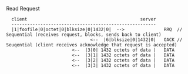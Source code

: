 Read Request

      client                                           server
      -------------------------------------------------------
      |1|foofile|0|octet|0|blksize|0|1432|0|  -->               RRQ  // Sequential (receives request, blocks, sends back to client)
                                    <--  |6|blksize|0|1432|0|   OACK // Seuqential (client receives acknowledge that request is accepted)
                             <--  |3|0| 1432 octets of data |   DATA
                             <--  |3|1| 1432 octets of data |   DATA
                             <--  |3|2| 1432 octets of data |   DATA
                             <--  |3|3| 1432 octets of data |   DATA